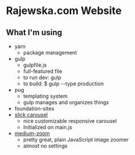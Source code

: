 # Rajewska.com Website

## What I'm using

* yarn
	* package management
* gulp
	* gulpfile.js
	* full-featured file
	* to run dev: gulp
	* to build: $ gulp --type production
* pug
	* templating system
	* gulp manages and organizes things
* foundation-sites
* [slick carousel](https://github.com/kenwheeler/slick/)
	* nice customizable responsive carousel
	* Initialized on main.js
* [medium-zoom](https://github.com/francoischalifour/medium-zoom)
	* pretty great, plain JavaScript image zoomer
	* almost no settings